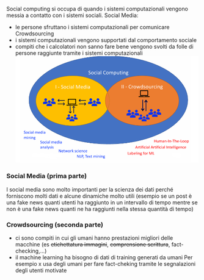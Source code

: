 Social computing si occupa di quando i sistemi computazionali vengono messia a contatto con i sistemi sociali.
Social Media:
- le persone sfruttano i sistemi computazionali per comunicare
Crowdsourcing
- i sistemi computazionali vengono supportati dal comportamento sociale
- compiti che i calcolatori non sanno fare bene vengono svolti da folle di persone raggiunte tramite i sistemi computazionali
![](Images/Social%20Computing%20diagramma.png)

### Social Media (prima parte)
I social media sono molto importanti per la scienza dei dati perché forniscono molti dati e alcune dinamiche molto utili (esempio se un post è una fake news quanti utenti ha raggiunto in un intervallo di tempo mentre se non è una fake news quanti ne ha raggiunti nella stessa quantità di tempo)
### Crowdsourcing (seconda parte)
- ci sono compiti in cui gli umani hanno prestazioni migliori delle macchine (es ~~etichettatura immagini~~, ~~comprensione scrittura~~, fact-checking,...)
- il machine learning ha bisogno di dati di training generati da umani
Per esempio x usa degli umani per fare fact-cheking tramite le segnalazioni degli utenti motivate
